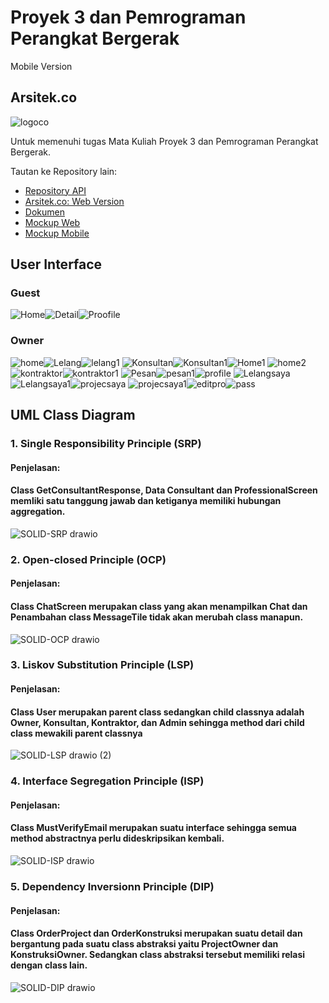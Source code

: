 # Proyek 3 dan Pemrograman Perangkat Bergerak

Mobile Version

## Arsitek.co
![logoco](https://user-images.githubusercontent.com/79303700/161211240-43b0031d-2c47-4055-977c-213192e6236c.png)

Untuk memenuhi tugas Mata Kuliah Proyek 3 dan Pemrograman Perangkat Bergerak.

Tautan ke Repository lain:

- [Repository API](https://github.com/Eko748/ArchitectApp-Web/tree/main/app/Http/Controllers/API)
- [Arsitek.co: Web Version](https://github.com/Eko748/ArchitectApp-Web)
- [Dokumen](https://github.com/Eko748/Dokumentasi)
- [Mockup Web](https://www.figma.com/file/Uvb7jXpQH1BoT2ULGVDv4n/Web?node-id=0%3A1)
- [Mockup Mobile](https://www.figma.com/file/m1ePrrwEZ1gz57B4FkQBfE/mobile?node-id=0%3A1)


## User Interface
### Guest
![Home](https://user-images.githubusercontent.com/79303700/175541068-1930c0e7-b03f-42c5-ab94-32a77aa8e97b.png)![Detail](https://user-images.githubusercontent.com/79303700/175541140-9dd8f1c2-0d3d-4434-b653-c0be7bd04399.png)![Proofile](https://user-images.githubusercontent.com/79303700/175541151-b20c9068-06d2-4a3d-9fa0-c90ebf2bc2b3.png)

### Owner
![home](https://user-images.githubusercontent.com/79303700/175541361-c8ff0faa-fef5-4bfb-afc6-b323f2a21259.png)![Lelang](https://user-images.githubusercontent.com/79303700/175542977-d36edd91-c925-4385-8e22-0c3749bdc25f.png)![lelang1](https://user-images.githubusercontent.com/79303700/175541467-e9707395-d165-4234-89db-52cc8105503c.png)
![Konsultan](https://user-images.githubusercontent.com/79303700/175541688-3733034d-2c22-42a8-9f86-c7cb82b69d60.png)![Konsultan1](https://user-images.githubusercontent.com/79303700/175542746-f6a8b5da-f67f-4875-82de-5398c83788c5.png)![Home1](https://user-images.githubusercontent.com/79303700/175542663-c44e1e31-9f54-4648-be09-4e0fb2908654.png)
![home2](https://user-images.githubusercontent.com/79303700/175542802-6e7eb5fb-6db8-437b-a7fb-cf14a1355f6f.png)![kontraktor](https://user-images.githubusercontent.com/79303700/175542841-345eab12-7f58-45fa-9d56-5d94c3a2848c.png)![kontraktor1](https://user-images.githubusercontent.com/79303700/175542873-33f6bc57-acb3-4bdb-b953-619dc0734aa6.png)
![Pesan](https://user-images.githubusercontent.com/79303700/175543035-b6f41425-e987-4280-b238-5e3a6f96aa90.png)![pesan1](https://user-images.githubusercontent.com/79303700/175543074-17f2ea0b-c6c3-4ce1-8d20-a015740000fa.png)![profile](https://user-images.githubusercontent.com/79303700/175543096-9f70798f-f557-4f0c-beb1-fe9a336a2000.png)
![Lelangsaya](https://user-images.githubusercontent.com/79303700/175543133-4757c50d-4905-40ac-89ef-e36b5685393d.png)![Lelangsaya1](https://user-images.githubusercontent.com/79303700/175543166-a653c16c-bda8-4676-982b-5fdae27400ec.png)![projecsaya](https://user-images.githubusercontent.com/79303700/175543218-b0f82410-6f0f-4f8a-8c11-9f6d46044a53.png)
![projecsaya1](https://user-images.githubusercontent.com/79303700/175544145-107dab22-575d-4b9a-9ddf-27a0ab7ae9ef.png)![editpro](https://user-images.githubusercontent.com/79303700/175543275-5916330d-4e0a-4051-bc31-015ba229c716.png)![pass](https://user-images.githubusercontent.com/79303700/175543310-b9183e49-08a0-4a50-96f0-b7c186f07f1d.png)


## UML Class Diagram
### 1. Single Responsibility Principle (SRP)
####    Penjelasan:
####    Class GetConsultantResponse, Data Consultant dan ProfessionalScreen memliki satu tanggung jawab dan ketiganya memiliki hubungan aggregation.

![SOLID-SRP drawio](https://user-images.githubusercontent.com/79303700/175523574-0e2366cb-16f5-4fcd-9b82-6db9b3583e66.png)

### 2. Open-closed Principle (OCP)
####    Penjelasan:
####    Class ChatScreen merupakan class yang akan menampilkan Chat dan Penambahan class MessageTile tidak akan merubah class manapun.

![SOLID-OCP drawio](https://user-images.githubusercontent.com/79303700/175523588-2ff3aae6-f38e-4b33-a1a3-e64b5d4bafa0.png)

### 3. Liskov Substitution Principle (LSP)
####    Penjelasan:
####    Class User merupakan parent class sedangkan child classnya adalah Owner, Konsultan, Kontraktor, dan Admin sehingga method dari child class mewakili parent classnya 

![SOLID-LSP drawio (2)](https://user-images.githubusercontent.com/79303700/175532897-63940ac0-2bd4-4c27-8ade-4331d74115c6.png)

### 4. Interface Segregation Principle (ISP)
####    Penjelasan:
####    Class MustVerifyEmail merupakan suatu interface sehingga semua method abstractnya perlu dideskripsikan kembali.

![SOLID-ISP drawio](https://user-images.githubusercontent.com/79303700/175523607-c8669e6c-1c0f-4e14-aab9-9767e5d7e0ff.png)

### 5. Dependency Inversionn Principle (DIP)
####    Penjelasan:
####    Class OrderProject dan OrderKonstruksi merupakan suatu detail dan bergantung pada suatu class abstraksi yaitu ProjectOwner dan KonstruksiOwner. Sedangkan class abstraksi tersebut memiliki relasi dengan class lain.
![SOLID-DIP drawio](https://user-images.githubusercontent.com/79303700/175523623-ec9cae79-2a2e-4811-8c3e-b72acf4fc2e4.png)
